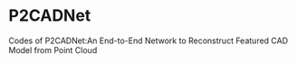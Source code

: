 # P2CADNet
Codes of P2CADNet:An End-to-End Network to Reconstruct Featured CAD Model from Point Cloud
